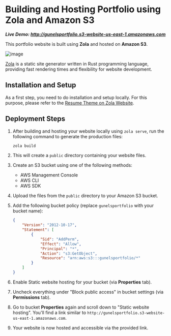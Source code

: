 # Building and Hosting Portfolio using Zola and Amazon S3

<i><b>Live Demo: http://gunelsportfolio.s3-website-us-east-1.amazonaws.com</b></i>

This portfolio website is built using <b>Zola</b> and hosted on <b>Amazon S3</b>.

![image](https://github.com/aghakishiyeva/gunel-aghakishiyeva-portfolio/assets/78721466/8a75c96c-110e-4b48-b778-0464fbd2b168)

[Zola](https://www.getzola.org/) is a static site generator written in Rust programming language, providing fast rendering times and flexibility for website development.

## Installation and Setup
As a first step, you need to do installation and setup locally. For this purpose, please refer to the [Resume Theme on Zola Website](https://www.getzola.org/themes/resume/).

## Deployment Steps

1. After building and hosting your website locally using `zola serve`, run the following command to generate the production files:

    ```bash
    zola build
    ```

2. This will create a `public` directory containing your website files.

3. Create an S3 bucket using one of the following methods:
    - AWS Management Console
    - AWS CLI
    - AWS SDK

4. Upload the files from the `public` directory to your Amazon S3 bucket.

5. Add the following bucket policy (replace `gunelsportfolio` with your bucket name):

    ```json
    {
        "Version": "2012-10-17",
        "Statement": [
            {
                "Sid": "AddPerm",
                "Effect": "Allow",
                "Principal": "*",
                "Action": "s3:GetObject",
                "Resource": "arn:aws:s3:::gunelsportfolio/*"
            }
        ]
    }
    ```

6. Enable Static website hosting for your bucket (via <b>Properties</b> tab).
   
7. Uncheck everything under "Block public access" in bucket settings (via <b>Permissions</b> tab).

8. Go to bucket <b>Properties</b> again and scroll down to "Static website hosting". You'll find a link similar to `http://gunelsportfolio.s3-website-us-east-1.amazonaws.com`.

9. Your website is now hosted and accessible via the provided link.

